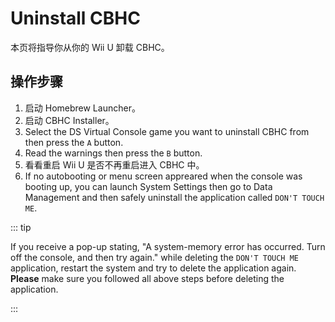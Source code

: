 # Uninstall CBHC

本页将指导你从你的 Wii U 卸载 CBHC。

## 操作步骤

1. 启动 Homebrew Launcher。
2. 启动 CBHC Installer。
3. Select the DS Virtual Console game you want to uninstall CBHC from then press the `A` button.
4. Read the warnings then press the `B` button.
5. 看看重启 Wii U 是否不再重启进入 CBHC 中。
6. If no autobooting or menu screen appreared when the console was booting up, you can launch System Settings then go to Data Management and then safely uninstall the application called `DON'T TOUCH ME`.

::: tip

If you receive a pop-up stating, "A system-memory error has occurred. Turn off the console, and then try again." while deleting the `DON'T TOUCH ME` application, restart the system and try to delete the application again. **Please** make sure you followed all above steps before deleting the application.

:::
